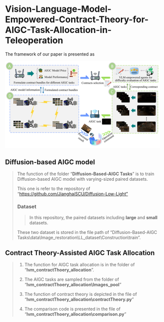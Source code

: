 # Vision-Language-Model-Empowered-Contract-Theory-for-AIGC-Task-Allocation-in-Teleoperation

The framework of our paper is presented as

![framework](.\framework.png)

## Diffusion-based AIGC model

> The function of the folder “**Diffusion-Based-AIGC Tasks**” is to train Diffusion-based AIGC model with varying-sized paired datasets.
>
> This one is refer to the repository of “https://github.com/JianghaiSCU/Diffusion-Low-Light”
>
> ### Dataset
>
> >  In this repository, the paired datasets including **large** and **small** datasets. 
>
> These two dataset is stored in the file path of “Diffusion-Based-AIGC Tasks\data\Image_restoration\LL_dataset\Construction\train”.

## Contract Theory-Assisted AIGC Task Allocation

> 1. The function for AIGC task allocation is in the folder of “**lvm_contractThoery_allocation**”.
>
> 2. The AIGC tasks are sampled from the folder of “**lvm_contractThoery_allocation\Images_pool**”
> 3. The function of contract theory is depicted in the file of “**lvm_contractThoery_allocation\contractTheory.py**”
> 4. The comparison code is presented in the file of “**lvm_contractThoery_allocation\comparison.py**”